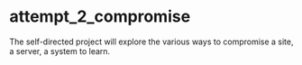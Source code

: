 # attempt_2_compromise

The self-directed project will explore the various ways to compromise a site, a server, a system to learn.

